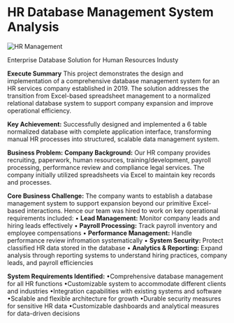 # HR Database Management System Analysis
![HR Management](https://github.com/user-attachments/assets/7eefb5bd-eef6-49f2-8f11-383b5da40af5)

Enterprise Database Solution for Human Resources Industy

**Execute Summary**
This project demonstrates the design and implementation of a comprehensive database management system for an HR services company established in 2019. The solution addresses the transition from Excel-based spreadsheet management to a normalized relational database system to support company expansion and improve operational efficiency.

**Key Achievement:**
Successfully designed and implemented a 6 table normalized database with complete application interface, transforming manual HR processes into structured, scalable data management system.

**Business Problem:**
**Company Background:**
Our HR company provides recruiting, paperwork, human resources, training/development, payroll processing, performance review and compliance legal services. The company initially utilized spreadsheets via Excel to maintain key records and processes.

**Core Business Challenge:**
The company wants to establish a database management system to support expansion beyond our primitive Excel-based interactions. Hence our team was hired to work on key operational requirements included:
  • **Lead Management:** Monitor company leads and hiring leads effectively
  • **Payroll Processing:** Track payroll inventory and employee compensations
  • **Performance Management:** Handle performance review infromation systematically
  • **System Security:** Protect classified HR data stored in the database
  • **Analytics & Reporting:** Expand analysis through reporting systems to understand hiring practices, company leads, and payroll efficiencies

**System Requirements Identified:**
  •Comprehensive database management for all HR functions
  •Customizable system to accommodate different clients and industries
  •Integration capabilities with existing systems and software
  •Scalable and flexible architecture for growth
  •Durable security measures for sensitive HR data
  •Customizable dashboards and analytical measures for data-driven decisions




